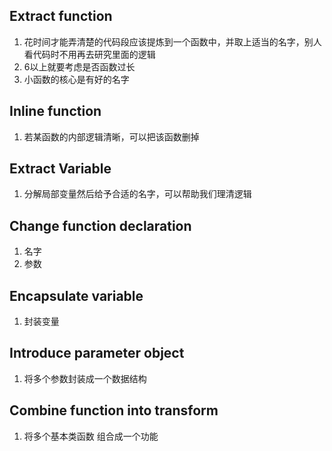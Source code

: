 ## Extract function

1. 花时间才能弄清楚的代码段应该提炼到一个函数中，并取上适当的名字，别人看代码时不用再去研究里面的逻辑  
2. 6以上就要考虑是否函数过长  
3. 小函数的核心是有好的名字  

## Inline function

1. 若某函数的内部逻辑清晰，可以把该函数删掉  

## Extract Variable

1. 分解局部变量然后给予合适的名字，可以帮助我们理清逻辑

## Change function declaration

1. 名字
2. 参数

## Encapsulate variable

1. 封装变量

## Introduce parameter object

1. 将多个参数封装成一个数据结构

## Combine function into transform

1. 将多个基本类函数 组合成一个功能
